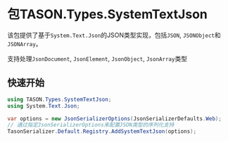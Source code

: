 # 包TASON.Types.SystemTextJson

该包提供了基于`System.Text.Json`的JSON类型实现，包括`JSON`, `JSONObject`和 `JSONArray`。

支持处理`JsonDocument`, `JsonElement`, `JsonObject`, `JsonArray`类型

## 快速开始

```csharp
using TASON.Types.SystemTextJson;
using System.Text.Json;

var options = new JsonSerializerOptions(JsonSerializerDefaults.Web);
// 通过指定JsonSerializerOptions来配置JSON类型的序列化支持
TasonSerializer.Default.Registry.AddSystemTextJson(options);
```